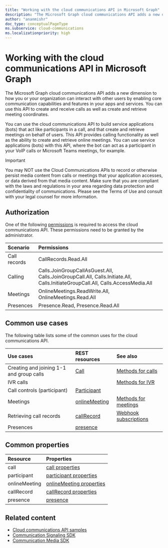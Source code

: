 ```yaml
---
title: "Working with the cloud communications API in Microsoft Graph"
description: "The Microsoft Graph cloud communications API adds a new dimension to how your apps and services can interact with users by enabling voice and video features."
author: "ananmishr"
doc_type: conceptualPageType
ms.subservice: cloud-communications
ms.localizationpriority: high
---
```


# Working with the cloud communications API in Microsoft Graph

The Microsoft Graph cloud communications API adds a new dimension to how you or your organization can interact with other users by enabling core communication capabilities and features in your apps and services. You can use this API to create and receive calls as well as create and retrieve meeting coordinates.

You can use the cloud communications API to build service applications (bots) that act like participants in a call, and that create and retrieve meetings on behalf of users.
This API provides calling functionality as well as the ability to create and retrieve online meetings. You can use service applications (bots) with this API, where the bot can act as a participant in your VoIP calls or Microsoft Teams meetings, for example.

> [!IMPORTANT]
> You may NOT use the Cloud Communications APIs to record or otherwise persist media content from calls or meetings that your application accesses, or data derived from that media content. Make sure that you are compliant with the laws and regulations in your area regarding data protection and confidentiality of communications. Please see the Terms of Use and consult with your legal counsel for more information.

## Authorization

One of the following [permissions](/graph/permissions-reference#calls-permissions) is required to access the cloud communications API. These permissions need to be granted by the administrator.

| Scenario     | Permissions                                                                                                                     |
|:-------------|:--------------------------------------------------------------------------------------------------------------------------------|
| Call records | CallRecords.Read.All                                                                                                            |
| Calling      | Calls.JoinGroupCallAsGuest.All, Calls.JoinGroupCall.All, Calls.Initiate.All, Calls.InitiateGroupCall.All, Calls.AccessMedia.All |
| Meetings     | OnlineMeetings.ReadWrite.All, OnlineMeetings.Read.All                                                                           |
| Presences    | Presence.Read, Presence.Read.All                                                                                                |

## Common use cases

The following table lists some of the common uses for the cloud communications API.

| Use cases                         | REST resources                                 | See also  |
|:------------------------------------|:---------------------------------------------|:----------|
| Creating and joining 1-1 and group calls   | [Call](/graph/api/resources/call?view=graph-rest-v1.0&preserve-view=true)| [Methods for calls](/graph/api/resources/call?view=graph-rest-v1.0&preserve-view=true#methods)| 
|IVR calls   |     | [Methods for IVR](/graph/api/resources/calls-api-ivr-overview?view=graph-rest-v1.0&preserve-view=true)
| Call controls (participant) | [Participant](/graph/api/resources/participant?view=graph-rest-v1.0&preserve-view=true)   ||
|Meetings|[onlineMeeting](/graph/api/resources/onlinemeeting?view=graph-rest-v1.0&preserve-view=true)| [Methods for meetings](/graph/api/resources/onlinemeeting?view=graph-rest-v1.0&preserve-view=true#methods)|
| Retrieving call records | [callRecord](/graph/api/resources/callrecords-callrecord?view=graph-rest-1.0&preserve-view=true) | [Webhook subscriptions](/graph/api/resources/webhooks?view=graph-rest-1.0&preserve-view=true) |
|Presences|[presence](/graph/api/resources/presence?view=graph-rest-v1.0&preserve-view=true)||

## Common properties

| Resource                | Properties                             |
|:------------------------------------|:---------------------------------------------|
| call                               | [call properties](/graph/api/resources/call?view=graph-rest-v1.0&preserve-view=true#properties)  |
| participant                         | [participant properties](/graph/api/resources/participant?view=graph-rest-v1.0&preserve-view=true#properties) |
| onlineMeeting                            | [onlineMeeting properties](/graph/api/resources/onlinemeeting?view=graph-rest-v1.0&preserve-view=true#properties)                     |
| callRecord | [callRecord properties](/graph/api/resources/callrecords-callrecord?view=graph-rest-v1.0&preserve-view=true#properties) |
|presence|[presence](/graph/api/resources/presence?view=graph-rest-v1.0&preserve-view=true)|

## Related content

- [Cloud communications API samples](https://github.com/microsoftgraph/microsoft-graph-comms-samples/)
- [Communication Signaling SDK](https://www.nuget.org/packages/Microsoft.Graph.Communications.Calls)
- [Communication Media SDK](https://www.nuget.org/packages/Microsoft.Graph.Communications.Calls.Media)
